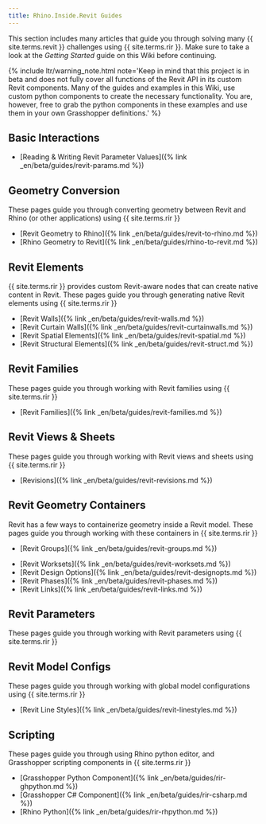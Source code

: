 ```yaml
---
title: Rhino.Inside.Revit Guides
---
```


This section includes many articles that guide you through solving many {{ site.terms.revit }} challenges using {{ site.terms.rir }}. Make sure to take a look at the *Getting Started* guide on this Wiki before continuing.

{% include ltr/warning_note.html note='Keep in mind that this project is in beta and does not fully cover all functions of the Revit API in its custom Revit components. Many of the guides and examples in this Wiki, use custom python components to create the necessary functionality. You are, however, free to grab the python components in these examples and use them in your own Grasshopper definitions.' %}

<!-- 10 -->
## Basic Interactions

- [Reading & Writing Revit Parameter Values]({% link _en/beta/guides/revit-params.md %})

<!-- 20 -->
## Geometry Conversion

These pages guide you through converting geometry between Revit and Rhino (or other applications) using {{ site.terms.rir }}
- [Revit Geometry to Rhino]({% link _en/beta/guides/revit-to-rhino.md %})
- [Rhino Geometry to Revit]({% link _en/beta/guides/rhino-to-revit.md %})

<!-- 30 -->
## Revit Elements
{{ site.terms.rir }} provides custom Revit-aware nodes that can create native content in Revit. These pages guide you through generating native Revit elements using {{ site.terms.rir }}

- [Revit Walls]({% link _en/beta/guides/revit-walls.md %})
- [Revit Curtain Walls]({% link _en/beta/guides/revit-curtainwalls.md %})
- [Revit Spatial Elements]({% link _en/beta/guides/revit-spatial.md %})
- [Revit Structural Elements]({% link _en/beta/guides/revit-struct.md %})

<!-- 50 -->
## Revit Families
These pages guide you through working with Revit families using {{ site.terms.rir }}

- [Revit Families]({% link _en/beta/guides/revit-families.md %})

<!-- 60 -->
## Revit Views & Sheets
These pages guide you through working with Revit views and sheets using {{ site.terms.rir }}

- [Revisions]({% link _en/beta/guides/revit-revisions.md %})

<!-- 70 -->
## Revit Geometry Containers
Revit has a few ways to containerize geometry inside a Revit model. These pages guide you through working with these containers in {{ site.terms.rir }}

- [Revit Groups]({% link _en/beta/guides/revit-groups.md %})
<!-- add Assemblies -->
- [Revit Worksets]({% link _en/beta/guides/revit-worksets.md %})
- [Revit Design Options]({% link _en/beta/guides/revit-designopts.md %})
- [Revit Phases]({% link _en/beta/guides/revit-phases.md %})
- [Revit Links]({% link _en/beta/guides/revit-links.md %})

<!-- 80 -->
## Revit Parameters
These pages guide you through working with Revit parameters using {{ site.terms.rir }}

<!-- 90 -->
## Revit Model Configs
These pages guide you through working with global model configurations using {{ site.terms.rir }}

- [Revit Line Styles]({% link _en/beta/guides/revit-linestyles.md %})

## Scripting
<!-- 100 -->
These pages guide you through using Rhino python editor, and Grasshopper scripting components in {{ site.terms.rir }}

- [Grasshopper Python Component]({% link _en/beta/guides/rir-ghpython.md %})
- [Grasshopper C# Component]({% link _en/beta/guides/rir-csharp.md %})
- [Rhino Python]({% link _en/beta/guides/rir-rhpython.md %})
